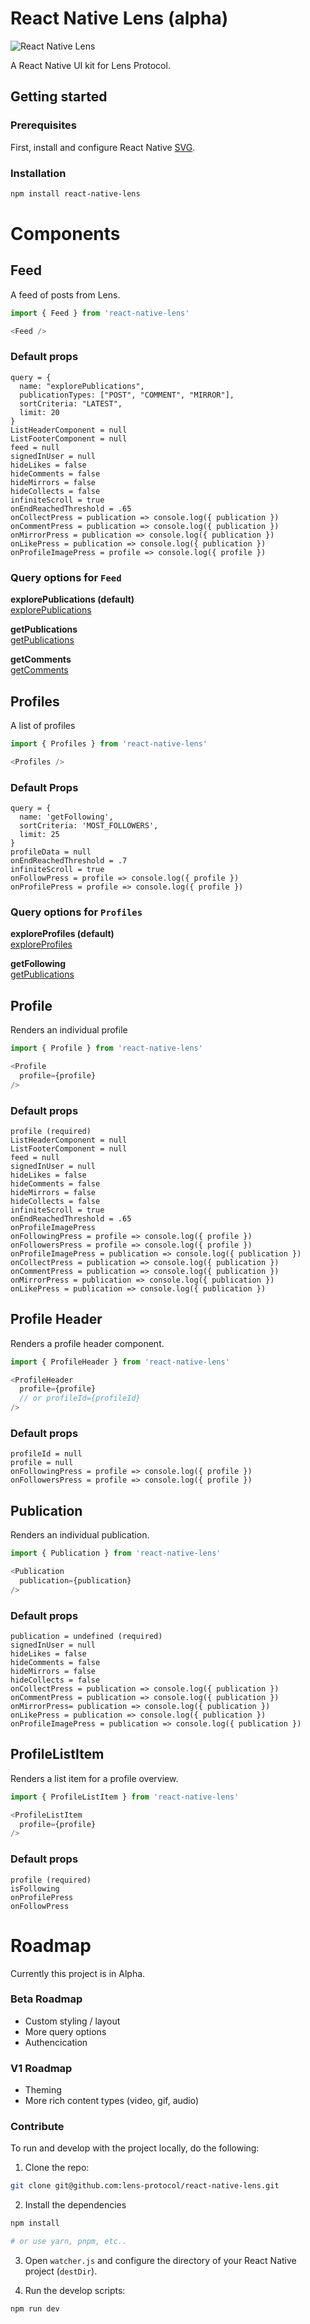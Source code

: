 # React Native Lens (alpha)

![React Native Lens](header.jpg)

A React Native UI kit for Lens Protocol.

## Getting started

### Prerequisites

First, install and configure React Native [SVG](https://github.com/software-mansion/react-native-svg).

### Installation

```sh
npm install react-native-lens
```

# Components

## Feed

A feed of posts from Lens.

```javascript
import { Feed } from 'react-native-lens'

<Feed />
```

### Default props

```
query = {
  name: "explorePublications",
  publicationTypes: ["POST", "COMMENT", "MIRROR"],
  sortCriteria: "LATEST",
  limit: 20
}
ListHeaderComponent = null
ListFooterComponent = null
feed = null
signedInUser = null
hideLikes = false
hideComments = false
hideMirrors = false
hideCollects = false
infiniteScroll = true
onEndReachedThreshold = .65
onCollectPress = publication => console.log({ publication })
onCommentPress = publication => console.log({ publication })
onMirrorPress = publication => console.log({ publication })
onLikePress = publication => console.log({ publication })
onProfileImagePress = profile => console.log({ profile })
```

### Query options for `Feed`

__explorePublications (default)__    
[explorePublications](./src/graphql/explorePublications.graphql)

__getPublications__    
[getPublications](./src/graphql/getPublications.graphql)

__getComments__    
[getComments](./src/graphql/getComments.graphql)

## Profiles

A list of profiles

```javascript
import { Profiles } from 'react-native-lens'

<Profiles />
```

### Default Props

```
query = {
  name: 'getFollowing',
  sortCriteria: 'MOST_FOLLOWERS',
  limit: 25
}
profileData = null
onEndReachedThreshold = .7
infiniteScroll = true
onFollowPress = profile => console.log({ profile })
onProfilePress = profile => console.log({ profile })
```

### Query options for `Profiles`

__exploreProfiles (default)__    
[exploreProfiles](./src/graphql/exploreProfiles.graphql)

__getFollowing__    
[getPublications](./src/graphql/getFollowing.graphql)


## Profile

Renders an individual profile

```javascript
import { Profile } from 'react-native-lens'

<Profile
  profile={profile}
/>
```

### Default props

```
profile (required)
ListHeaderComponent = null
ListFooterComponent = null
feed = null
signedInUser = null
hideLikes = false
hideComments = false
hideMirrors = false
hideCollects = false
infiniteScroll = true
onEndReachedThreshold = .65
onProfileImagePress
onFollowingPress = profile => console.log({ profile })
onFollowersPress = profile => console.log({ profile })
onProfileImagePress = publication => console.log({ publication })
onCollectPress = publication => console.log({ publication })
onCommentPress = publication => console.log({ publication })
onMirrorPress = publication => console.log({ publication })
onLikePress = publication => console.log({ publication })
```

## Profile Header

Renders a profile header component.

```javascript
import { ProfileHeader } from 'react-native-lens'

<ProfileHeader
  profile={profile}
  // or profileId={profileId}
/>
```

### Default props

```
profileId = null
profile = null
onFollowingPress = profile => console.log({ profile })
onFollowersPress = profile => console.log({ profile })
```

## Publication

Renders an individual publication.

```javascript
import { Publication } from 'react-native-lens'

<Publication
  publication={publication}
/>
```

### Default props

```
publication = undefined (required)
signedInUser = null
hideLikes = false
hideComments = false
hideMirrors = false
hideCollects = false
onCollectPress = publication => console.log({ publication })
onCommentPress = publication => console.log({ publication })
onMirrorPress= publication => console.log({ publication })
onLikePress = publication => console.log({ publication })
onProfileImagePress = publication => console.log({ publication })
```

## ProfileListItem

Renders a list item for a profile overview.

```javascript
import { ProfileListItem } from 'react-native-lens'

<ProfileListItem
  profile={profile}
/>
```

### Default props

```
profile (required)
isFollowing
onProfilePress
onFollowPress
```

# Roadmap

Currently this project is in Alpha.

### Beta Roadmap

- Custom styling / layout
- More query options
- Authencication

### V1 Roadmap

- Theming
- More rich content types (video, gif, audio)

### Contribute

To run and develop with the project locally, do the following:

1. Clone the repo:

```sh
git clone git@github.com:lens-protocol/react-native-lens.git
```

2. Install the dependencies

```sh
npm install 

# or use yarn, pnpm, etc..
```

3. Open `watcher.js` and configure the directory of your React Native project (`destDir`).

4. Run the develop scripts:

```sh
npm run dev
```